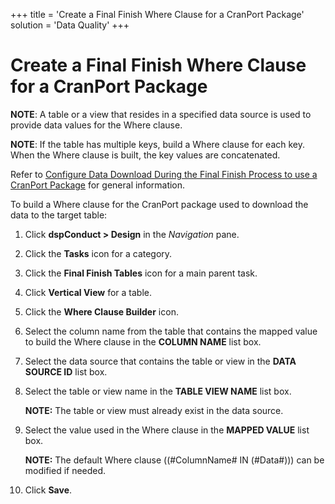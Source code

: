 +++
title = 'Create a Final Finish Where Clause for a CranPort Package'
solution = 'Data Quality'
+++

# Create a Final Finish Where Clause for a CranPort Package

<span style="font-weight: bold;">NOTE</span>: A table or a view that
resides in a specified data source is used to provide data values for
the Where clause.

<span style="font-weight: bold;">NOTE</span>: If the table has multiple
keys, build a Where clause for each key. When the Where clause is built,
the key values are concatenated.

Refer to [Configure Data Download During the Final Finish Process to use
a CranPort
Package](Configure_Data_Download_During_the_Final_Finish_Process_to_use_a_CranPort_Package.htm)
for general information.

To build a Where clause for the CranPort package used to download the
data to the target table:

1.  Click <span style="font-weight: bold;">dspConduct \> Design</span>
    in the *Navigation* pane.

2.  Click the **Tasks** icon for a category.

3.  Click the **Final Finish Tables** icon for a main parent task.

4.  Click **Vertical View** for a table.

5.  Click the **Where Clause Builder** icon.

6.  Select the column name from the table that contains the mapped value
    to build the Where clause in the **COLUMN NAME** list box.

7.  Select the data source that contains the table or view in the **DATA
    SOURCE ID** list box.

8.  Select the table or view name in the **TABLE VIEW NAME** list box.
    
    **NOTE:** The table or view must already exist in the data source.

9.  Select the value used in the Where clause in the **MAPPED VALUE**
    list box.
    
    **NOTE:** The default Where clause ((\#ColumnName\# IN (\#Data\#)))
    can be modified if needed.

10. Click **Save**.
